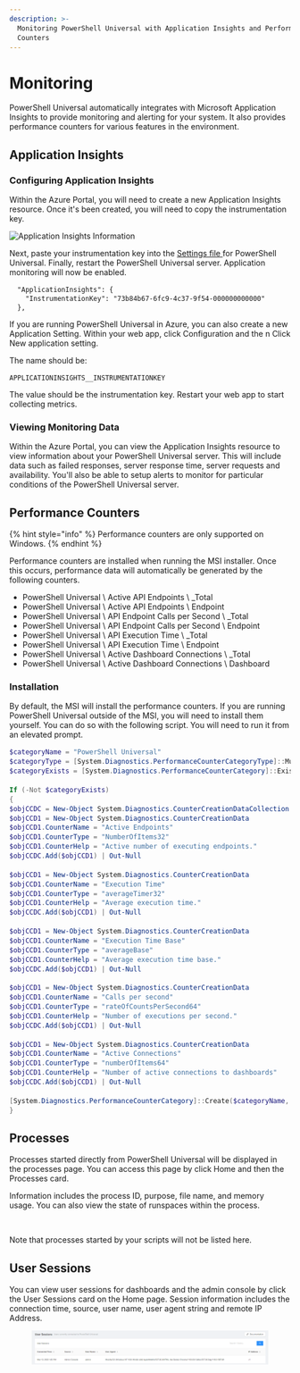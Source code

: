 ```yaml
---
description: >-
  Monitoring PowerShell Universal with Application Insights and Performance
  Counters
---
```


# Monitoring

PowerShell Universal automatically integrates with Microsoft Application Insights to provide monitoring and alerting for your system. It also provides performance counters for various features in the environment.

## Application Insights

### Configuring Application Insights

Within the Azure Portal, you will need to create a new Application Insights resource. Once it's been created, you will need to copy the instrumentation key.

![Application Insights Information](<../.gitbook/assets/image (429).png>)

Next, paste your instrumentation key into the [Settings file ](../config/settings.md)for PowerShell Universal. Finally, restart the PowerShell Universal server. Application monitoring will now be enabled.

```
  "ApplicationInsights": {
    "InstrumentationKey": "73b84b67-6fc9-4c37-9f54-000000000000"
  },
```

If you are running PowerShell Universal in Azure, you can also create a new Application Setting. Within your web app, click Configuration and the n Click New application setting.

The name should be:

```
APPLICATIONINSIGHTS__INSTRUMENTATIONKEY
```

The value should be the instrumentation key. Restart your web app to start collecting metrics.

### Viewing Monitoring Data

Within the Azure Portal, you can view the Application Insights resource to view information about your PowerShell Universal server. This will include data such as failed responses, server response time, server requests and availability. You'll also be able to setup alerts to monitor for particular conditions of the PowerShell Universal server.

## Performance Counters

{% hint style="info" %}
Performance counters are only supported on Windows.
{% endhint %}

Performance counters are installed when running the MSI installer. Once this occurs, performance data will automatically be generated by the following counters.

* PowerShell Universal \ Active API Endpoints \ \_Total
* PowerShell Universal \ Active API Endpoints \ Endpoint
* PowerShell Universal \ API Endpoint Calls per Second \ \_Total
* PowerShell Universal \ API Endpoint Calls per Second \ Endpoint
* PowerShell Universal \ API Execution Time \ \_Total
* PowerShell Universal \ API Execution Time \ Endpoint
* PowerShell Universal \ Active Dashboard Connections \ \_Total
* PowerShell Universal \ Active Dashboard Connections \ Dashboard

### Installation

By default, the MSI will install the performance counters. If you are running PowerShell Universal outside of the MSI, you will need to install them yourself. You can do so with the following script. You will need to run it from an elevated prompt.&#x20;

```powershell
$categoryName = "PowerShell Universal"
$categoryType = [System.Diagnostics.PerformanceCounterCategoryType]::MultiInstance
$categoryExists = [System.Diagnostics.PerformanceCounterCategory]::Exists($categoryName)

If (-Not $categoryExists)
{
$objCCDC = New-Object System.Diagnostics.CounterCreationDataCollection
$objCCD1 = New-Object System.Diagnostics.CounterCreationData
$objCCD1.CounterName = "Active Endpoints"
$objCCD1.CounterType = "NumberOfItems32"
$objCCD1.CounterHelp = "Active number of executing endpoints."
$objCCDC.Add($objCCD1) | Out-Null

$objCCD1 = New-Object System.Diagnostics.CounterCreationData
$objCCD1.CounterName = "Execution Time"
$objCCD1.CounterType = "averageTimer32"
$objCCD1.CounterHelp = "Average execution time."
$objCCDC.Add($objCCD1) | Out-Null

$objCCD1 = New-Object System.Diagnostics.CounterCreationData
$objCCD1.CounterName = "Execution Time Base"
$objCCD1.CounterType = "averageBase"
$objCCD1.CounterHelp = "Average execution time base."
$objCCDC.Add($objCCD1) | Out-Null

$objCCD1 = New-Object System.Diagnostics.CounterCreationData
$objCCD1.CounterName = "Calls per second"
$objCCD1.CounterType = "rateOfCountsPerSecond64"
$objCCD1.CounterHelp = "Number of executions per second."
$objCCDC.Add($objCCD1) | Out-Null

$objCCD1 = New-Object System.Diagnostics.CounterCreationData
$objCCD1.CounterName = "Active Connections"
$objCCD1.CounterType = "numberOfItems64"
$objCCD1.CounterHelp = "Number of active connections to dashboards"
$objCCDC.Add($objCCD1) | Out-Null

[System.Diagnostics.PerformanceCounterCategory]::Create($categoryName, $categoryHelp, $categoryType, $objCCDC)|Out-Null
}
```

## Processes

Processes started directly from PowerShell Universal will be displayed in the processes page. You can access this page by click Home and then the Processes card.

Information includes the process ID, purpose, file name, and memory usage. You can also view the state of runspaces within the process.

<figure><img src="../.gitbook/assets/image (241).png" alt=""><figcaption></figcaption></figure>

Note that processes started by your scripts will not be listed here.

## User Sessions

You can view user sessions for dashboards and the admin console by click the User Sessions card on the Home page. Session information includes the connection time, source, user name, user agent string and remote IP Address.

<figure><img src="../.gitbook/assets/image (7) (1) (1).png" alt=""><figcaption></figcaption></figure>
